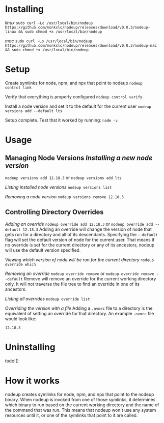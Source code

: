 # Installing
*linux*
`sudo curl -Lo /usr/local/bin/nodeup https://github.com/monkslc/nodeup/releases/download/v0.0.3/nodeup-linux && sudo chmod +x /usr/local/bin/nodeup`

*mac*
`sudo curl -Lo /usr/local/bin/nodeup https://github.com/monkslc/nodeup/releases/download/v0.0.3/nodeup-mac && sudo chmod +x /usr/local/bin/nodeup`

# Setup
Create symlinks for node, npm, and npx that point to nodeup
`nodeup control link`

Verify that everything is properly configured
`nodeup control verify`

Install a node version and set it to the default for the current user
`nodeup versions add --default lts`

Setup complete. Test that it worked by running:
`node -v`

# Usage
## Managing Node Versions *Installing a new node version*
`nodeup versions add 12.18.3`
or
`nodeup versions add lts`

*Listing installed node versions*
`nodeup versions list`

*Removing a node version*
`nodeup versions remove 12.18.3`

## Controlling Directory Overrides
*Adding an override*
`nodeup override add 12.18.3`
or
`nodeup override add --default 12.18.3`
Adding an override will change the version of node that gets run for a directory and all of its descendants. Specifying the `--default` flag will set the default version of node for the current user. That means if no override is set for the current directory or any of its ancestors, nodeup will use the default version specified.

*Viewing which version of node will be run for the current directory*
`nodeup override which`

*Removing an override*
`nodeup override remove`
or
`nodeup override remove --default`
Remove will remove an override for the current working directory only. It will not traverse the file tree to find an override in one of its ancestors.

*Listing all overrides*
`nodeup override list`

*Overriding the version with a file*
Adding a `.nvmrc` file to a directory is the equivalent of setting an override for that directory. An example `.nvmrc` file would look like:
```
12.18.3
```

# Uninstalling
todo!()

# How it works
nodeup creates symlinks for node, npm, and npx that point to the nodeup binary. When nodeup is invoked from one of those symlinks, it determines which binary to run based on the current working directory and the name of the command that was run. This means that nodeup won't use any system resources until it, or one of the symlinks that point to it are called.
